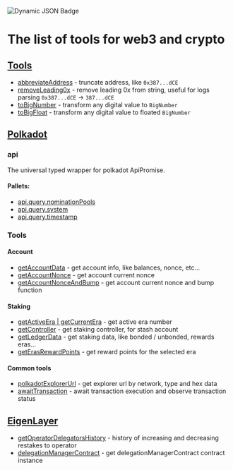 ![Dynamic JSON Badge](https://img.shields.io/badge/dynamic/json?url=https%3A%2F%2Fraw.githubusercontent.com%2Fdmitrytarassov%2Fcrypto-tools%2Fmain%2Fpackage.json&query=%24.version&style=for-the-badge&label=Common%20Crypto%20Tools&link=https%3A%2F%2Fwww.npmjs.com%2Fpackage%2Fcommon-crypto-tools%3FactiveTab%3Dreadme)

# The list of tools for web3 and crypto

## [Tools](https://github.com/dmitrytarassov/crypto-tools/blob/main/src/common/README.md)
- [abbreviateAddress](https://github.com/dmitrytarassov/crypto-tools/blob/main/src/common/README.md#abbreviateaddress) - truncate address, like `0x387...dCE`
- [removeLeading0x](https://github.com/dmitrytarassov/crypto-tools/blob/main/src/common/README.md#removeleading0x) - remove leading 0x from string, useful for logs parsing `0x387...dCE` -> `387...dCE`
- [toBigNumber](https://github.com/dmitrytarassov/crypto-tools/blob/main/src/common/README.md#to_big_number) - transform any digital value to `BigNumber`
- [toBigFloat](https://github.com/dmitrytarassov/crypto-tools/blob/main/src/common/README.md#to_big_float) - transform any digital value to floated `BigNumber`

## [Polkadot](https://github.com/dmitrytarassov/crypto-tools/blob/main/src/polkadot/README.md)
### api
The universal typed wrapper for polkadot ApiPromise.

#### Pallets:
- [api.query.nominationPools](https://github.com/dmitrytarassov/crypto-tools/blob/main/src/polkadot/api/query/nominationPools/README.md)
- [api.query.system](https://github.com/dmitrytarassov/crypto-tools/blob/main/src/polkadot/api/query/system/README.md)
- [api.query.timestamp](https://github.com/dmitrytarassov/crypto-tools/blob/main/src/polkadot/api/query/timestamp/README.md)

### Tools
#### Account
- [getAccountData](https://github.com/dmitrytarassov/crypto-tools/blob/main/src/polkadot/README.md#getaccountdata) - get account info, like balances, nonce, etc...
- [getAccountNonce](https://github.com/dmitrytarassov/crypto-tools/blob/main/src/polkadot/README.md#getaccountnonce) - get account current nonce
- [getAccountNonceAndBump](https://github.com/dmitrytarassov/crypto-tools/blob/main/src/polkadot/README.md#getaccountnonceandbump) - get account current nonce and bump function

#### Staking
- [getActiveEra | getCurrentEra](https://github.com/dmitrytarassov/crypto-tools/blob/main/src/polkadot/README.md#getactiveera) - get active era number
- [getController](https://github.com/dmitrytarassov/crypto-tools/blob/main/src/polkadot/README.md#getcontroller) - get staking controller, for stash account
- [getLedgerData](https://github.com/dmitrytarassov/crypto-tools/blob/main/src/polkadot/README.md#getledgerdata) - get staking data, like bonded / unbonded, rewards eras...
- [getErasRewardPoints](https://github.com/dmitrytarassov/crypto-tools/blob/main/src/polkadot/README.md#geterasrewardpoints) - get reward points for the selected era

#### Common tools
- [polkadotExplorerUrl](https://github.com/dmitrytarassov/crypto-tools/blob/main/src/polkadot/README.md#polkadotexplorerurl) - get explorer url by network, type and hex data
- [awaitTransaction](https://github.com/dmitrytarassov/crypto-tools/blob/main/src/polkadot/README.md#awaitTransaction) - await transaction execution and observe transaction status

## [EigenLayer](https://github.com/dmitrytarassov/crypto-tools/blob/main/src/eigenlayer/README.md)
- [getOperatorDelegatorsHistory](https://github.com/dmitrytarassov/crypto-tools/blob/main/src/eigenlayer/README.md#getoperatordelegatorshistory) - history of increasing and decreasing restakes to operator
- [delegationManagerContract](https://github.com/dmitrytarassov/crypto-tools/blob/main/src/eigenlayer/README.md#delegationmanagercontract) - get delegationManagerContract contract instance
